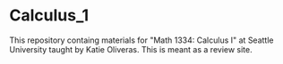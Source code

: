 # Calculus_1
This repository containg materials for "Math 1334: Calculus I" at Seattle University taught by Katie Oliveras.  This is meant as a review site.  


